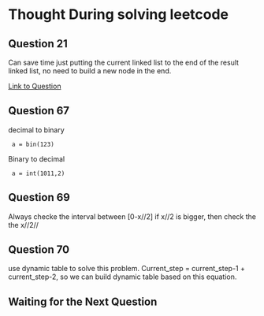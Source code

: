 # Thought During solving leetcode



## Question 21

Can save time just putting the current linked list to the end of the result linked list, no need to build a new node in the end. 

[Link to Question](https://leetcode.com/problems/merge-two-sorted-lists/submissions/887831721/)



## Question 67

decimal to binary

``` a = bin(123)``` 

Binary to decimal

``` a = int(1011,2)```



## Question 69

Always checke the interval between [0-x//2] if x//2 is bigger, then check the the x//2//



## Question 70

use dynamic table to solve this problem. Current_step = current_step-1 + current_step-2, so we can build dynamic table based on this equation.



## Waiting for the Next Question




